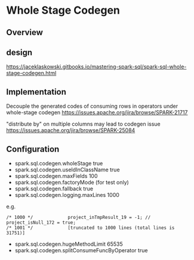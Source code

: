# Whole Stage Codegen

## Overview


## design

https://jaceklaskowski.gitbooks.io/mastering-spark-sql/spark-sql-whole-stage-codegen.html

## Implementation
Decouple the generated codes of consuming rows in operators under whole-stage codegen
https://issues.apache.org/jira/browse/SPARK-21717

"distribute by" on multiple columns may lead to codegen issue
https://issues.apache.org/jira/browse/SPARK-25084

## Configuration

* spark.sql.codegen.wholeStage true
* spark.sql.codegen.useIdInClassName true
* spark.sql.codegen.maxFields 100
* spark.sql.codegen.factoryMode (for test only)
* spark.sql.codegen.fallback true
* spark.sql.codegen.logging.maxLines 1000

e.g.

```
/* 1000 */             project_inTmpResult_19 = -1; // project_isNull_172 = true;
/* 1001 */             [truncated to 1000 lines (total lines is 31751)]
```

* spark.sql.codegen.hugeMethodLimit 65535
* spark.sql.codegen.splitConsumeFuncByOperator true
